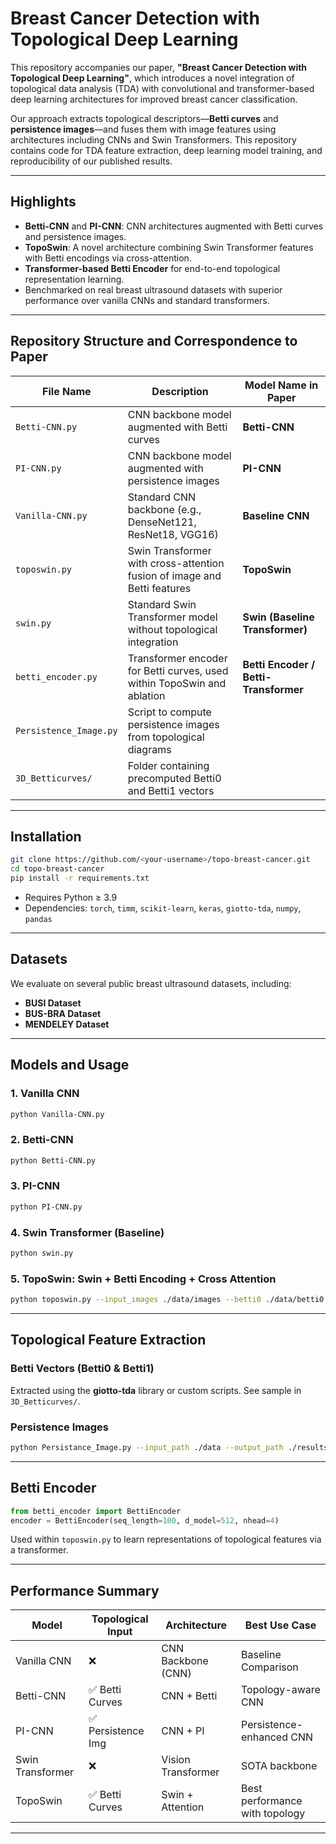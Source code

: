# Breast Cancer Detection with Topological Deep Learning

This repository accompanies our  paper, **"Breast Cancer Detection with Topological Deep Learning"**, which introduces a novel integration of topological data analysis (TDA) with convolutional and transformer-based deep learning architectures for improved breast cancer classification.

Our approach extracts topological descriptors—**Betti curves** and **persistence images**—and fuses them with image features using architectures including CNNs and Swin Transformers. This repository contains code for TDA feature extraction, deep learning model training, and reproducibility of our published results.

---

## Highlights
- **Betti-CNN** and **PI-CNN**: CNN architectures augmented with Betti curves and persistence images.
- **TopoSwin**: A novel architecture combining Swin Transformer features with Betti encodings via cross-attention.
- **Transformer-based Betti Encoder** for end-to-end topological representation learning.
- Benchmarked on real breast ultrasound datasets with superior performance over vanilla CNNs and standard transformers.

---

## Repository Structure and Correspondence to Paper

| File Name               | Description                                                                 | Model Name in Paper                |
|------------------------|-----------------------------------------------------------------------------|------------------------------------|
| `Betti-CNN.py`         | CNN backbone model augmented with Betti curves                                       | **Betti-CNN**                      |
| `PI-CNN.py`            | CNN backbone model augmented with persistence images                                 | **PI-CNN**                         |
| `Vanilla-CNN.py`       | Standard CNN backbone (e.g., DenseNet121, ResNet18, VGG16)                  | **Baseline CNN**                   |
| `toposwin.py`          | Swin Transformer with cross-attention fusion of image and Betti features    | **TopoSwin**                       |
| `swin.py`              | Standard Swin Transformer model without topological integration             | **Swin (Baseline Transformer)**    |
| `betti_encoder.py`     | Transformer encoder for Betti curves, used within TopoSwin and ablation     | **Betti Encoder / Betti-Transformer** |
| `Persistence_Image.py` | Script to compute persistence images from topological diagrams              |  |
| `3D_Betticurves/`      | Folder containing precomputed Betti0 and Betti1 vectors                     |  |


---

##  Installation

```bash
git clone https://github.com/<your-username>/topo-breast-cancer.git
cd topo-breast-cancer
pip install -r requirements.txt
```

- Requires Python ≥ 3.9
- Dependencies: `torch`, `timm`, `scikit-learn`, `keras`, `giotto-tda`, `numpy`, `pandas`

---

##  Datasets

We evaluate on several public breast ultrasound datasets, including:

- **BUSI Dataset**
- **BUS-BRA Dataset**
- **MENDELEY Dataset**

---

##  Models and Usage

### 1. Vanilla CNN
```bash
python Vanilla-CNN.py
```

### 2. Betti-CNN
```bash
python Betti-CNN.py
```

### 3. PI-CNN
```bash
python PI-CNN.py
```

### 4. Swin Transformer (Baseline)
```bash
python swin.py
```

### 5. TopoSwin: Swin + Betti Encoding + Cross Attention
```bash
python toposwin.py --input_images ./data/images --betti0 ./data/betti0.csv --betti1 ./data/betti1.csv --labels ./data/labels.csv
```

---

##  Topological Feature Extraction

### Betti Vectors (Betti0 & Betti1)
Extracted using the **giotto-tda** library or custom scripts. See sample in `3D_Betticurves/`.

### Persistence Images
```bash
python Persistance_Image.py --input_path ./data --output_path ./results/persistence_images.npy
```

---

##  Betti Encoder

```python
from betti_encoder import BettiEncoder
encoder = BettiEncoder(seq_length=100, d_model=512, nhead=4)
```

Used within `toposwin.py` to learn representations of topological features via a transformer.

---

## Performance Summary

| Model           | Topological Input | Architecture       | Best Use Case                   |
|-----------------|-------------------|--------------------|----------------------------------|
| Vanilla CNN     | ❌                | CNN Backbone (CNN)  | Baseline Comparison              |
| Betti-CNN       | ✅ Betti Curves   | CNN + Betti        | Topology-aware CNN               |
| PI-CNN          | ✅ Persistence Img| CNN + PI           | Persistence-enhanced CNN         |
| Swin Transformer| ❌                | Vision Transformer | SOTA backbone                    |
| TopoSwin        | ✅ Betti Curves   | Swin + Attention   | Best performance with topology   |

---



